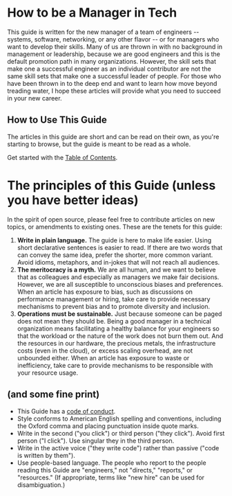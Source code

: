 # How to be a Manager in Tech

This guide is written for the new manager of a team of engineers -- systems, software,
networking, or any other flavor -- or for managers who want to develop their skills.
Many of us are thrown in with no background in management or leadership, because we
are good engineers and this is the default promotion path in many organizations.
However, the skill sets that make one a successful engineer as an individual
contributor are not the same skill sets that make one a successful leader of people.
For those who have been thrown in to the deep end and want to learn how move beyond
treading water, I hope these articles will provide what you need to succeed in your
new career.

## How to Use This Guide

The articles in this guide are short and can be read on their own, as you're
starting to browse, but the guide is meant to be read as a whole. 

Get started with the [Table of Contents](TOC.md).

# The principles of this Guide (unless you have better ideas)

In the spirit of open source, please feel free to contribute articles on
new topics, or amendments to existing ones. These are the tenets
for this guide:

1. **Write in plain language.** The guide is here to make life easier. Using
short declarative sentences is easier to read. If there are two words that
can convey the same idea, prefer the shorter, more common variant. Avoid idioms,
metaphors, and in-jokes that will not reach all audiences. 
1. **The meritocracy is a myth.** We are all human, and we want to believe that as
colleagues and especially as managers we make fair decisions. However, we are
all susceptible to unconscious biases and preferences. When an article has exposure
to bias, such as discussions on performance management or hiring, take care to 
provide necessary mechanisms to prevent bias and to promote diversity and inclusion.
1. **Operations must be sustainable.** Just because someone can be paged does not
mean they should be. Being a good manager in a technical organization means 
facilitating a healthy balance for your engineers so that the workload or the 
nature of the work does not burn them out. And the resources in our hardware,
the precious metals, the infrastructure costs (even in the cloud), or excess
scaling overhead, are not unbounded either. When an article has exposure to 
waste or inefficiency, take care to provide mechanisms to be responsible with
your resource usage.

## (and some fine print)

* This Guide has a [code of conduct](CODE_OF_CONDUCT.md).
* Style conforms to American English spelling and conventions, including the 
Oxford comma and placing punctuation inside quote marks. 
* Write in the second ("you click") or third person ("they click"). Avoid first person ("I click"). Use singular they in the third person.
* Write in the active voice ("they write code") rather than passive ("code is written 
by them").
* Use people-based language. The people who report to the people reading this 
Guide are "engineers," not "directs," "reports," or "resources." (If appropriate,
terms like "new hire" can be used for disambiguation.)

